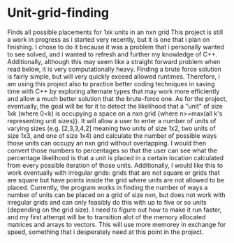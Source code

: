 # Unit-grid-finding
Finds all possible placements for 1xk units in an nxn grid
This project is still a work in progress as i started very recently, but it is one that i plan on finishing. I chose to do it because it was a problem that i personally wanted to see solved, and i wanted to refresh and further my knowledge of C++. Additionally, although this may seem like a straight forward problem when read below, it is very computationally heavy. Finding a brute force solution is fairly simple, but will very quickly exceed allowed runtimes. Therefore, i am using this project also to practice better coding techniques in saving time with C++ by exploring alternate types that may work more efficiently and allow a much better solution that the brute-force one. 
As for the project, eventually, the goal will be for it to detect the likelihood that a "unit" of size 1xk (where 0<k) is occupying a space on a nxn grid {where n>=max(all k's representing unit sizes)}. It will allow a user to enter a number of units of varying sizes (e.g. [2,3,3,4,2] meaning two units of size 1x2, two units of size 1x3, and one of size 1x4) and calculate the number of possible ways those units can occupy an nxn grid without overlapping. I would then convert those numbers to percentages so that the user can see what the percentage likelihood is that a unit is placed in a certain location calculated from every possible iteration of those units. Additionally, I would like this to work eventually with irregular grids: grids that are not square or grids that are square but have points inside the grid where units are not allowed to be placed. Currently, the program works in finding the number of ways a number of units can be placed on a grid of size nxn, but does not work with irregular grids and can only feasibly do this with up to five or so units (depending on the grid size). I need to figure out how to make it run faster, and my first attempt will be to transition alot of the memory allocated matrices and arrays to vectors. This will use more memorey in exchange for speed, something that i desperately need at this point in the project.
